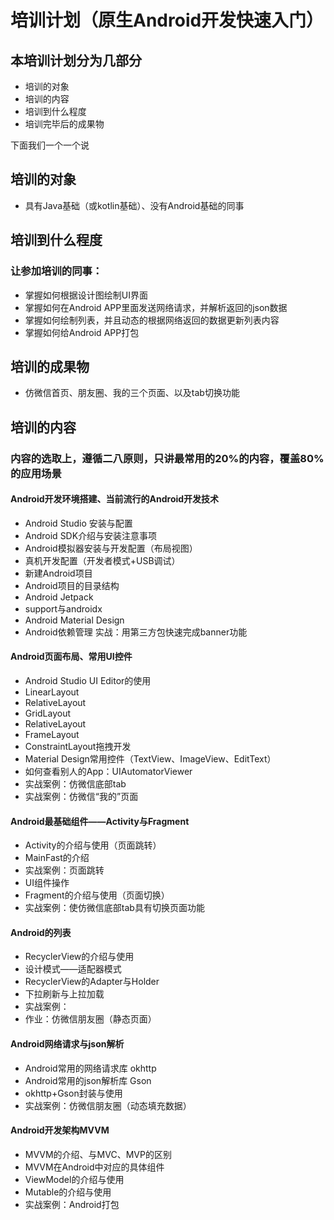# 培训计划（原生Android开发快速入门）

<!-- **本培训计划分为几部分** -->
## 本培训计划分为几部分

- 培训的对象
- 培训的内容
- 培训到什么程度
- 培训完毕后的成果物

下面我们一个一个说

## 培训的对象

- 具有Java基础（或kotlin基础）、没有Android基础的同事

## 培训到什么程度
### 让参加培训的同事：
- 掌握如何根据设计图绘制UI界面
- 掌握如何在Android APP里面发送网络请求，并解析返回的json数据
- 掌握如何绘制列表，并且动态的根据网络返回的数据更新列表内容
- 掌握如何给Android APP打包

## 培训的成果物
- 仿微信首页、朋友圈、我的三个页面、以及tab切换功能

## 培训的内容
### 内容的选取上，遵循二八原则，只讲最常用的20%的内容，覆盖80%的应用场景
#### Android开发环境搭建、当前流行的Android开发技术
- Android Studio 安装与配置
- Android SDK介绍与安装注意事项
- Android模拟器安装与开发配置（布局视图）
- 真机开发配置（开发者模式+USB调试）
- 新建Android项目
- Android项目的目录结构
- Android Jetpack
- support与androidx
- Android Material Design
- Android依赖管理
实战：用第三方包快速完成banner功能

#### Android页面布局、常用UI控件
- Android Studio UI Editor的使用
- LinearLayout
- RelativeLayout
- GridLayout
- RelativeLayout
- FrameLayout
- ConstraintLayout拖拽开发
- Material Design常用控件（TextView、ImageView、EditText）
- 如何查看别人的App：UIAutomatorViewer
- 实战案例：仿微信底部tab
- 实战案例：仿微信“我的”页面

#### Android最基础组件——Activity与Fragment
- Activity的介绍与使用（页面跳转）
- MainFast的介绍
- 实战案例：页面跳转
- UI组件操作
- Fragment的介绍与使用（页面切换）
- 实战案例：使仿微信底部tab具有切换页面功能

#### Android的列表
- RecyclerView的介绍与使用
- 设计模式——适配器模式
- RecyclerView的Adapter与Holder
- 下拉刷新与上拉加载
- 实战案例：
- 作业：仿微信朋友圈（静态页面）

#### Android网络请求与json解析
- Android常用的网络请求库 okhttp
- Android常用的json解析库 Gson
- okhttp+Gson封装与使用
- 实战案例：仿微信朋友圈（动态填充数据）

#### Android开发架构MVVM
- MVVM的介绍、与MVC、MVP的区别
- MVVM在Android中对应的具体组件
- ViewModel的介绍与使用
- Mutable的介绍与使用
- 实战案例：Android打包
